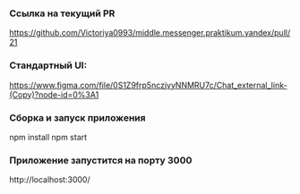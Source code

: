 ### Ссылка на текущий PR
https://github.com/Victoriya0993/middle.messenger.praktikum.yandex/pull/21

### Стандартный UI: 
https://www.figma.com/file/0S1Z9frp5nczjvyNNMRU7c/Chat_external_link-(Copy)?node-id=0%3A1
### Сборка и запуск приложения 
npm install
npm start

### Приложение запустится на порту 3000
http://localhost:3000/

